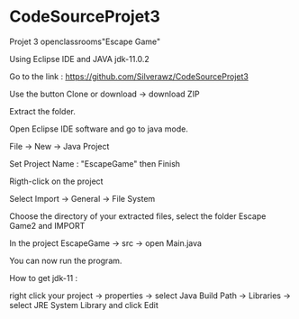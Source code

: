 # CodeSourceProjet3

Projet 3 openclassrooms"Escape Game"


Using Eclipse IDE and JAVA jdk-11.0.2

Go to the link : https://github.com/Silverawz/CodeSourceProjet3

Use the button Clone or download -> download ZIP

Extract the folder.

Open Eclipse IDE software and go to java mode.

File -> New -> Java Project

Set Project Name : "EscapeGame" then Finish

Rigth-click on the project

Select Import -> General -> File System

Choose the directory of your extracted files, select the folder Escape Game2 and IMPORT

In the project EscapeGame -> src -> open Main.java

You can now run the program.

How to get jdk-11 :

right click your project -> properties -> select Java Build Path -> Libraries -> select JRE System Library and click Edit
